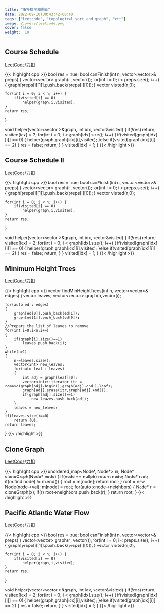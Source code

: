 ```yaml
---
title: "拓扑排序和图论"
date: 2022-09-10T00:43:42+08:00
tags: ["leetcode", "topological sort and graph", "c++"]
image: /covers/leetcode.png
cover: false 
weight:  18
---
```


## Course Schedule
[LeetCode](https://leetcode.com/problems/course-schedule)/[力扣](https://leetcode-cn.com/problems/course-schedule)

{{< highlight cpp >}}
bool res = true;
bool canFinish(int n, vector<vector<int>>& preps) {
    vector<vector<int>> graph(n, vector<int>());
    for(int i = 0; i < preps.size(); i++) {
        graph[preps[i][1]].push_back(preps[i][0]);
    }
    vector<int> visited(n,0);
    
    for(int i = 0; i < n; i++) {
        if(visited[i] == 0) 
            helper(graph,i,visited);
    }
    return res;
}

void helper(vector<vector<int> >&graph, int idx, vector<int>&visited) {
    if(!res) return;
    visited[idx] = 2;
    for(int i = 0; i < graph[idx].size(); i++) {
        if(visited[graph[idx][i]] == 0) {
            helper(graph,graph[idx][i],visited);
        }else if(visited[graph[idx][i]] == 2) {
            res = false;
            return;
        }
    }
    visited[idx] = 1;
}
{{< /highlight  >}}

## Course Schedule II
[LeetCode](https://leetcode.com/problems/course-schedule-ii)/[力扣](https://leetcode-cn.com/problems/course-schedule-ii)

{{< highlight cpp >}}
bool res = true;
bool canFinish(int n, vector<vector<int>>& preps) {
    vector<vector<int>> graph(n, vector<int>());
    for(int i = 0; i < preps.size(); i++) {
        graph[preps[i][1]].push_back(preps[i][0]);
    }
    vector<int> visited(n,0);
    
    for(int i = 0; i < n; i++) {
        if(visited[i] == 0) 
            helper(graph,i,visited);
    }
    return res;
}

void helper(vector<vector<int> >&graph, int idx, vector<int>&visited) {
    if(!res) return;
    visited[idx] = 2;
    for(int i = 0; i < graph[idx].size(); i++) {
        if(visited[graph[idx][i]] == 0) {
            helper(graph,graph[idx][i],visited);
        }else if(visited[graph[idx][i]] == 2) {
            res = false;
            return;
        }
    }
    visited[idx] = 1;
}
{{< /highlight  >}}

## Minimum Height Trees
[LeetCode](https://leetcode.com/problems/minimum-height-trees)/[力扣](https://leetcode-cn.com/problems/minimum-height-trees)

{{< highlight cpp >}}
vector<int> findMinHeightTrees(int n, vector<vector<int>>& edges) {
            vector<int> leaves;
    vector<vector<int>> graph(n,vector<int>());
    
    for(auto ed : edges)
    {
        graph[ed[0]].push_back(ed[1]);
        graph[ed[1]].push_back(ed[0]);
    }
    //Prepare the list of leaves to remove
    for(int i=0;i<n;i++)
    {
        if(graph[i].size()==1)
            leaves.push_back(i);
    }
    while(n>2)
    {
        n-=leaves.size();
        vector<int> new_leaves;
        for(auto leaf : leaves)
        {
            int adj = graph[leaf][0];
            vector<int>::iterator itr = remove(graph[adj].begin(),graph[adj].end(),leaf);
            graph[adj].erase(itr,graph[adj].end());
            if(graph[adj].size()==1)
                new_leaves.push_back(adj);
        }
        leaves = new_leaves;
    }
    if(leaves.size()==0)
        return {0};
    return leaves;
}
{{< /highlight  >}}


## Clone Graph
[LeetCode](https://leetcode.com/problems/clone-graph)/[力扣](https://leetcode-cn.com/problems/clone-graph)

{{< highlight cpp >}}
unordered_map<Node*, Node*> m;
Node* cloneGraph(Node* node) {
    if(node == nullptr) return node;
    Node* root;
    if(m.find(node) != m.end()) {
        root = m[node];
        return root;
    }
    root = new Node(node->val);
    m[node] = root;
    for(auto x:node->neighbors) {
        Node* r = cloneGraph(x);
        if(r) root->neighbors.push_back(r);
    }
    return root;
}
{{< /highlight  >}}

## Pacific Atlantic Water Flow
[LeetCode](https://leetcode.com/problems/pacific-atlantic-water-flow)/[力扣](https://leetcode-cn.com/problems/pacific-atlantic-water-flow)

{{< highlight cpp >}}
bool res = true;
bool canFinish(int n, vector<vector<int>>& preps) {
    vector<vector<int>> graph(n, vector<int>());
    for(int i = 0; i < preps.size(); i++) {
        graph[preps[i][1]].push_back(preps[i][0]);
    }
    vector<int> visited(n,0);
    
    for(int i = 0; i < n; i++) {
        if(visited[i] == 0) 
            helper(graph,i,visited);
    }
    return res;
}

void helper(vector<vector<int> >&graph, int idx, vector<int>&visited) {
    if(!res) return;
    visited[idx] = 2;
    for(int i = 0; i < graph[idx].size(); i++) {
        if(visited[graph[idx][i]] == 0) {
            helper(graph,graph[idx][i],visited);
        }else if(visited[graph[idx][i]] == 2) {
            res = false;
            return;
        }
    }
    visited[idx] = 1;
}
{{< /highlight  >}}

